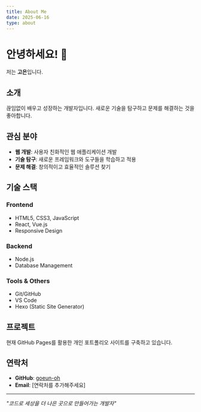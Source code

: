 ```yaml
---
title: About Me
date: 2025-06-16
type: about
---
```


# 안녕하세요! 👋

저는 **고은**입니다. 

## 소개

끊임없이 배우고 성장하는 개발자입니다. 새로운 기술을 탐구하고 문제를 해결하는 것을 좋아합니다.

## 관심 분야

- **웹 개발**: 사용자 친화적인 웹 애플리케이션 개발
- **기술 탐구**: 새로운 프레임워크와 도구들을 학습하고 적용
- **문제 해결**: 창의적이고 효율적인 솔루션 찾기

## 기술 스택

### Frontend
- HTML5, CSS3, JavaScript
- React, Vue.js
- Responsive Design

### Backend
- Node.js
- Database Management

### Tools & Others
- Git/GitHub
- VS Code
- Hexo (Static Site Generator)

## 프로젝트

현재 GitHub Pages를 활용한 개인 포트폴리오 사이트를 구축하고 있습니다.

## 연락처

- **GitHub**: [goeun-oh](https://github.com/goeun-oh)
- **Email**: [연락처를 추가해주세요]

---

*"코드로 세상을 더 나은 곳으로 만들어가는 개발자"*
